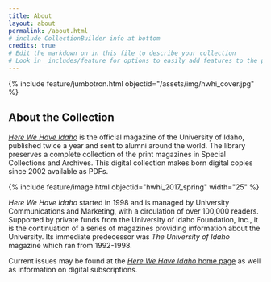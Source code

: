 ```yaml
---
title: About
layout: about
permalink: /about.html
# include CollectionBuilder info at bottom
credits: true
# Edit the markdown on in this file to describe your collection
# Look in _includes/feature for options to easily add features to the page
---
```


{% include feature/jumbotron.html objectid="/assets/img/hwhi_cover.jpg" %} 

## About the Collection

[*Here We Have Idaho*](https://www.uidaho.edu/news/here-we-have-idaho/) is the official magazine of the University of Idaho, published twice a year and sent to alumni around the world.
The library preserves a complete collection of the print magazines in Special Collections and Archives. 
This digital collection makes born digital copies since 2002 available as PDFs.

{% include feature/image.html objectid="hwhi_2017_spring" width="25" %}

*Here We Have Idaho* started in 1998 and is managed by University Communications and Marketing, with a circulation of over 100,000 readers. 
Supported by private funds from the University of Idaho Foundation, Inc., it is the continuation of a series of magazines providing information about the University. 
Its immediate predecessor was *The University of Idaho* magazine which ran from 1992-1998. 

Current issues may be found at the [*Here We Have Idaho* home page](https://www.uidaho.edu/news/here-we-have-idaho/) as well as information on digital subscriptions. 
